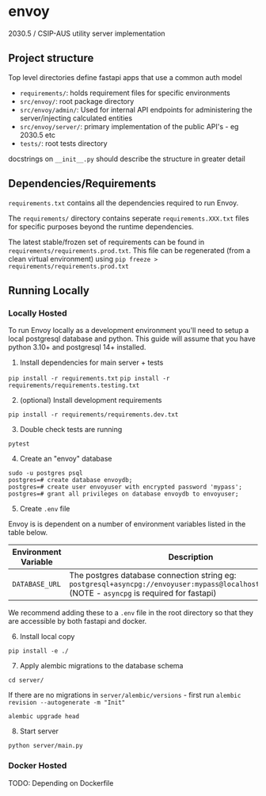 # envoy
2030.5 / CSIP-AUS utility server implementation

## Project structure

Top level directories define fastapi apps that use a common auth model

* `requirements/`: holds requirement files for specific environments
* `src/envoy/`: root package directory
* `src/envoy/admin/`: Used for internal API endpoints for administering the server/injecting calculated entities
* `src/envoy/server/`: primary implementation of the public API's - eg 2030.5 etc 
* `tests/`: root tests directory

docstrings on `__init__.py` should describe the structure in greater detail

## Dependencies/Requirements

`requirements.txt` contains all the dependencies required to run Envoy. 

The `requirements/` directory contains seperate `requirements.XXX.txt` files for specific purposes beyond the runtime dependencies.

The latest stable/frozen set of requirements can be found in `requirements/requirements.prod.txt`. This file can be regenerated (from a clean virtual environment) using `pip freeze > requirements/requirements.prod.txt`

## Running Locally

### Locally Hosted

To run Envoy locally as a development environment you'll need to setup a local postgresql database and python. This guide will assume that you have python 3.10+ and postgresql 14+ installed.

1. Install dependencies for main server + tests

`pip install -r requirements.txt`
`pip install -r requirements/requirements.testing.txt`

2. (optional) Install development requirements

`pip install -r requirements/requirements.dev.txt`

3. Double check tests are running

`pytest`

4. Create an "envoy" database

```
sudo -u postgres psql
postgres=# create database envoydb;
postgres=# create user envoyuser with encrypted password 'mypass';
postgres=# grant all privileges on database envoydb to envoyuser;
```

5. Create `.env` file

Envoy is is dependent on a number of environment variables listed in the table below.

| Environment Variable | Description |
| --- | --- |
| `DATABASE_URL` | The postgres database connection string eg: `postgresql+asyncpg://envoyuser:mypass@localhost:5432/envoydb` (NOTE - `asyncpg` is required for fastapi) |

We recommend adding these to a `.env` file in the root directory so that they are accessible by both fastapi and docker.

6. Install local copy

`pip install -e ./`

7. Apply alembic migrations to the database schema

`cd server/`

If there are no migrations in `server/alembic/versions` - first run `alembic revision --autogenerate -m "Init"`

`alembic upgrade head`

8. Start server

`python server/main.py`

### Docker Hosted

TODO: Depending on Dockerfile